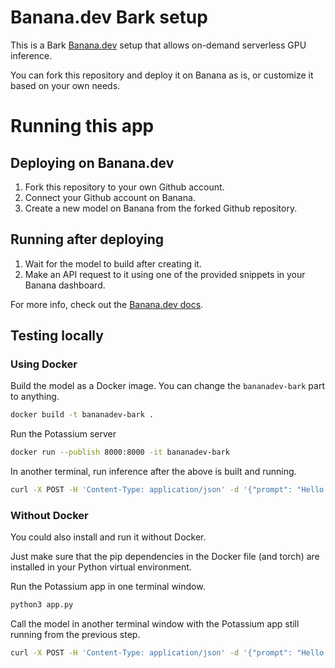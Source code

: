 # Banana.dev Bark setup

This is a Bark [Banana.dev](https://www.banana.dev) setup that allows on-demand serverless GPU inference.

You can fork this repository and deploy it on Banana as is, or customize it based on your own needs.

# Running this app

## Deploying on Banana.dev

1. Fork this repository to your own Github account.
2. Connect your Github account on Banana.
3. Create a new model on Banana from the forked Github repository.

## Running after deploying

1. Wait for the model to build after creating it.
2. Make an API request to it using one of the provided snippets in your Banana dashboard.

For more info, check out the [Banana.dev docs](https://docs.banana.dev/banana-docs/).

## Testing locally

### Using Docker

Build the model as a Docker image. You can change the `bananadev-bark` part to anything.

```sh
docker build -t bananadev-bark .
```

Run the Potassium server

```sh
docker run --publish 8000:8000 -it bananadev-bark
```

In another terminal, run inference after the above is built and running.

```sh
curl -X POST -H 'Content-Type: application/json' -d '{"prompt": "Hello World!"}' http://localhost:8000
```

### Without Docker

You could also install and run it without Docker.

Just make sure that the pip dependencies in the Docker file (and torch) are installed in your Python virtual environment.

Run the Potassium app in one terminal window.

```sh
python3 app.py
```

Call the model in another terminal window with the Potassium app still running from the previous step.

```sh
curl -X POST -H 'Content-Type: application/json' -d '{"prompt": "Hello World!"}' http://localhost:8000
```
